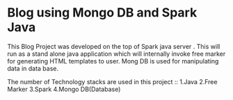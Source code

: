 #  Blog using Mongo DB and Spark Java

This Blog Project was developed on the top of Spark java server .
This will run as a stand alone java application which will internally invoke free marker for generating HTML templates  to user.
Mong DB is used for manipulating data in data base.

The number of Technology stacks are used in this project ::
 1.Java 
 2.Free Marker 
 3.Spark 
 4.Mongo DB(Database)
 
 



